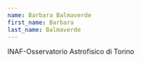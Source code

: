 ```yaml
---
name: Barbara Balmaverde
first_name: Barbara
last_name: Balmaverde
---
```


INAF-Osservatorio Astrofisico di Torino